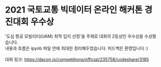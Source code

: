 # 2021 국토교통 빅데이터 온라인 해커톤 경진대회 우수상

'도심 항공 모빌리티(UAM) 최적 입지 선정'을 주제로 대회의 2등상인 우수상을 수상했습니다.<br/> 
내용과 흐름은 ipynb 파일 안에 최대한 정리해두었습니다. 피드백은 환영입니다 :)<br/> 
<br/> 
대회 링크: https://dacon.io/competitions/official/235758/codeshare/3185
